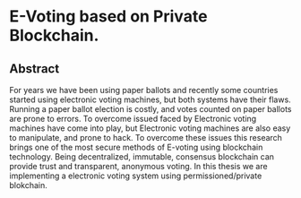 # E-Voting based on Private Blockchain.
## Abstract
For years we have been using paper ballots and recently some countries started
using electronic voting machines, but both systems have their flaws. Running a
paper ballot election is costly, and votes counted on paper ballots are prone to
errors. To overcome issued faced by Electronic voting machines have come into
play, but Electronic voting machines are also easy to manipulate, and prone to hack.
To overcome these issues this research brings one of the most secure methods of
E-voting using blockchain technology. Being decentralized, immutable, consensus
blockchain can provide trust and transparent, anonymous voting. In this thesis we
are implementing a electronic voting system using permissioned/private blokchain.
